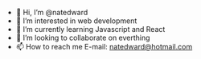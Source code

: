 - 👋 Hi, I’m @natedward
- 👀 I’m interested in web development
- 🌱 I’m currently learning Javascript and React
- 💞️ I’m looking to collaborate on everthing
- 📫 How to reach me E-mail: natedward@hotmail.com

<!---
natedward/natedward is a ✨ special ✨ repository because its `README.md` (this file) appears on your GitHub profile.
You can click the Preview link to take a look at your changes.
--->
